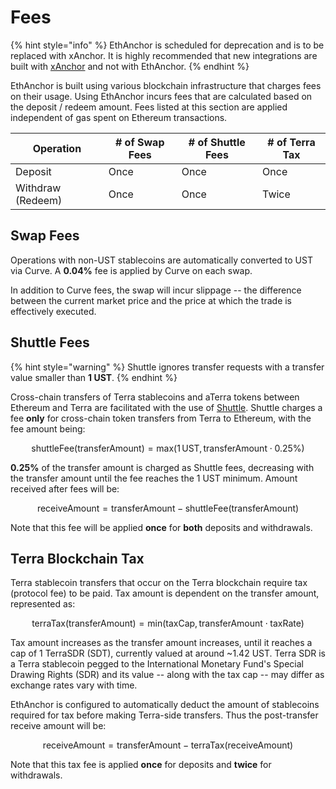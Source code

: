 # Fees

{% hint style="info" %}
EthAnchor is scheduled for deprecation and is to be replaced with xAnchor. It is highly recommended that new integrations are built with [xAnchor](https://docs.anchorprotocol.com/protocol/xanchor) and not with EthAnchor.
{% endhint %}

EthAnchor is built using various blockchain infrastructure that charges fees on their usage. Using EthAnchor incurs fees that are calculated based on the deposit / redeem amount. Fees listed at this section are applied independent of gas spent on Ethereum transactions.

| Operation         | # of Swap Fees | # of Shuttle Fees | # of Terra Tax |
| ----------------- | -------------- | ----------------- | -------------- |
| Deposit           | Once           | Once              | Once           |
| Withdraw (Redeem) | Once           | Once              | Twice          |

## Swap Fees

Operations with non-UST stablecoins are automatically converted to UST via Curve. A **0.04%** fee is applied by Curve on each swap.

In addition to Curve fees, the swap will incur slippage -- the difference between the current market price and the price at which the trade is effectively executed.

## Shuttle Fees

{% hint style="warning" %}
Shuttle ignores transfer requests with a transfer value smaller than **1 UST**.
{% endhint %}

Cross-chain transfers of Terra stablecoins and aTerra tokens between Ethereum and Terra are facilitated with the use of [Shuttle](https://github.com/terra-project/shuttle). Shuttle charges a fee **only** for cross-chain token transfers from Terra to Ethereum, with the fee amount being:&#x20;

$$
\text{shuttleFee(transferAmount)}=\text{max} (1\,\text{UST},\,\text{transferAmount} \cdot 0.25\% )
$$

**0.25%** of the transfer amount is charged as Shuttle fees, decreasing with the transfer amount until the fee reaches the 1 UST minimum. Amount received after fees will be:&#x20;

$$
\text{receiveAmount} = \text{transferAmount}-\text{shuttleFee}(\text{transferAmount})
$$

Note that this fee will be applied **once** for **both** deposits and withdrawals.

## Terra Blockchain Tax

Terra stablecoin transfers that occur on the Terra blockchain require tax (protocol fee) to be paid. Tax amount is dependent on the transfer amount, represented as:&#x20;

$$
\text{terraTax(transferAmount)} = {\text{min}(\text{taxCap}, \text{transferAmount}\cdot\text{taxRate})}
$$

Tax amount increases as the transfer amount increases, until it reaches a cap of 1 TerraSDR (SDT), currently valued at around \~1.42 UST. Terra SDR is a Terra stablecoin pegged to the International Monetary Fund's Special Drawing Rights (SDR) and its value -- along with the tax cap -- may differ as exchange rates vary with time.

EthAnchor is configured to automatically deduct the amount of stablecoins required for tax before making Terra-side transfers. Thus the post-transfer receive amount will be:&#x20;

$$
\text{receiveAmount} = \text{transferAmount} - \text{terraTax(receiveAmount)}
$$

Note that this tax fee is applied **once** for deposits and **twice** for withdrawals.
